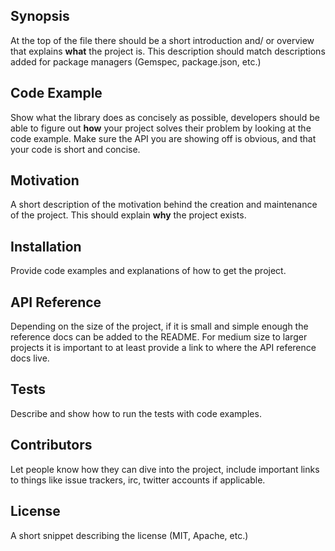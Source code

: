 ## Synopsis
At the top of the file there should be a short introduction and/ or overview that explains **what** the project is. This description should match descriptions added for package managers (Gemspec, package.json, etc.)
## Code Example
Show what the library does as concisely as possible, developers should be able to figure out **how** your project solves their problem by looking at the code example. Make sure the API you are showing off is obvious, and that your code is short and concise.
## Motivation
A short description of the motivation behind the creation and maintenance of the project. This should explain **why** the project exists.
## Installation
Provide code examples and explanations of how to get the project.
## API Reference
Depending on the size of the project, if it is small and simple enough the reference docs can be added to the README. For medium size to larger projects it is important to at least provide a link to where the API reference docs live.
## Tests
Describe and show how to run the tests with code examples.
## Contributors
Let people know how they can dive into the project, include important links to things like issue trackers, irc, twitter accounts if applicable.
## License
A short snippet describing the license (MIT, Apache, etc.)
